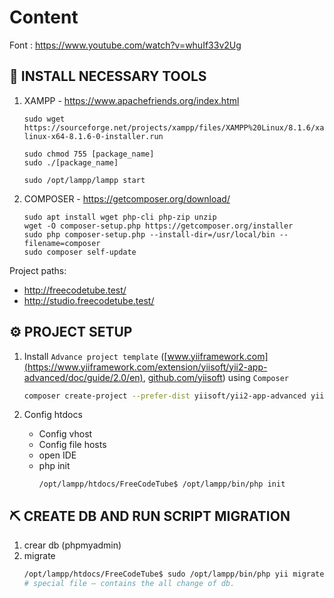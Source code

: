 # Content

Font : https://www.youtube.com/watch?v=whuIf33v2Ug

## :rocket: INSTALL NECESSARY TOOLS

1) XAMPP - https://www.apachefriends.org/index.html
    ```
    sudo wget https://sourceforge.net/projects/xampp/files/XAMPP%20Linux/8.1.6/xampp-linux-x64-8.1.6-0-installer.run

    sudo chmod 755 [package_name]
    sudo ./[package_name]

    sudo /opt/lampp/lampp start
    ```
2) COMPOSER - https://getcomposer.org/download/
    ```
    sudo apt install wget php-cli php-zip unzip
    wget -O composer-setup.php https://getcomposer.org/installer
    sudo php composer-setup.php --install-dir=/usr/local/bin --filename=composer
    sudo composer self-update 
    ```

Project paths: 
- http://freecodetube.test/
- http://studio.freecodetube.test/

## :gear: PROJECT SETUP

1) Install `Advance project template` ([www.yiiframework.com](https://www.yiiframework.com/extension/yiisoft/yii2-app-advanced/doc/guide/2.0/en), [github.com/yiisoft](https://github.com/yiisoft/yii2-app-advanced/blob/master/docs/guide/README.md)) using  `Composer`
    ```bash
    composer create-project --prefer-dist yiisoft/yii2-app-advanced yii-application
    ```

2) Config htdocs
    - Config vhost
    - Config file hosts
    - open IDE
    - php init
        ```
        /opt/lampp/htdocs/FreeCodeTube$ /opt/lampp/bin/php init
        ```

## :pick: CREATE DB AND RUN SCRIPT MIGRATION
1) crear db (phpmyadmin)
2) migrate
    ```bash
    /opt/lampp/htdocs/FreeCodeTube$ sudo /opt/lampp/bin/php yii migrate
    # special file – contains the all change of db.
    ```

